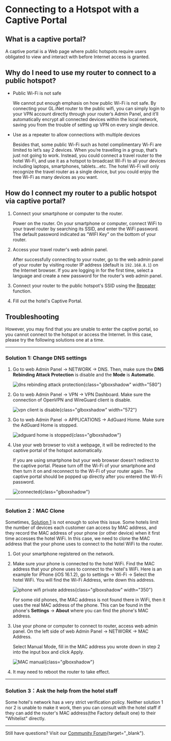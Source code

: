 # Connecting to a Hotspot with a Captive Portal

## What is a captive portal?

A captive portal is a Web page where public hotspots require users obligated to view and interact with before Internet access is granted.

## Why do I need to use my router to connect to a public hotspot?

* Public Wi-Fi is not safe

    We cannot put enough emphasis on how public Wi-Fi is not safe. By connecting your GL.iNet router to the public wifi, you can simply login to your VPN account directly through your router’s Admin Panel, and it’ll automatically encrypt all connected devices within the local network, saving you from the trouble of setting up VPN on every single device. 

* Use as a repeater to allow connections with multiple devices

    Besides that, some public Wi-Fi such as hotel complimentary Wi-Fi are limited to let’s say 2 devices. When you’re travelling in a group, that’s just not going to work. Instead, you could connect a travel router to the hotel Wi-Fi, and use it as a hotspot to broadcast Wi-Fi to all your devices including laptops, smartphones, tablets…etc. The hotel Wi-Fi will only recognize the travel router as a single device, but you could enjoy the free Wi-Fi as many devices as you want. 

## How do I connect my router to a public hotspot via captive portal?

1. Connect your smartphone or computer to the router.

    Power on the router. On your smartphone or computer, connect WiFi to your travel router by searching its SSID, and enter the WiFi password. The default password indicated as “WIFI Key” on the bottom of your router.

2. Access your travel router's web admin panel.

    After successfully connecting to your router, go to the web admin panel of your router by visiting router IP address (default is `192.168.8.1`) on the Internet browser. If you are logging in for the first time, select a language and create a new password for the router's web admin panel.

3. Connect your router to the public hotspot's SSID using the [Repeater](../internet_repeater/) function.

4. Fill out the hotel's Captive Portal.

## Troubleshooting

However, you may find that you are unable to enter the captive portal, so you cannot connect to the hotspot or access the Internet. In this case, please try the following solutions one at a time.

---

### Solution 1: Change DNS settings

1. Go to web Admin Panel -> NETWORK -> DNS. Then, make sure the **DNS Rebinding Attack Protection** is disable and the **Mode** is **Automatic**.

    ![dns rebinding attack protection](https://static.gl-inet.com/docs/en/4/tutorials/connect_to_a_hotspot_with_captive_portal/dns_rebinding_attack_protection.png){class="glboxshadow" width="580"}

2. Go to web Admin Panel -> VPN -> VPN Dashboard. Make sure the connection of OpenVPN and WireGuard client is disable.

    ![vpn client is disable](https://static.gl-inet.com/docs/en/4/tutorials/connect_to_a_hotspot_with_captive_portal/vpn_client_is_disable.png){class="glboxshadow" width="572"}

3. Go to web Admin Panel -> APPLICATIONS -> AdGuard Home. Make sure the AdGuard Home is stopped.

    ![adguard home is stopped](https://static.gl-inet.com/docs/en/4/tutorials/connect_to_a_hotspot_with_captive_portal/adguardhome_init.png){class="glboxshadow"}

4. Use your web browser to visit a webpage, it will be redirected to the captive portal of the hotspot automatically.

    If you are using smartphone but your web browser doesn't redirect to the captive portal. Please turn off the Wi-Fi of your smartphone and then turn it on and reconnect to the Wi-Fi of your router again. The captive portal should be popped up directly after you entered the Wi-Fi password.

    ![connected](https://static.gl-inet.com/docs/en/4/tutorials/connect_to_a_hotspot_with_captive_portal/connected.png){class="glboxshadow"}

---

### Solution 2：MAC Clone

Sometimes, [Solution 1](#solution-1-change-dns-settings) is not enough to solve this issue. Some hotels limit the number of devices each customer can access by MAC address, and they record the MAC address of your phone (or other device) when it first time accesses the hotel WiFi. In this case, we need to clone the MAC address that the your phone uses to connect to the hotel WiFi to the router.

1. Got your smartphone registered on the network.

2. Make sure your phone is connected to the hotel WiFi. Find the MAC address that your phone uses to connect to the hotel's WiFi. Here is an example for iPhone (iOS 16.1.2), go to settings -> Wi-Fi -> Select the hotel WiFi. You will find the Wi-Fi Address, write down this address.

    ![iphone wifi private address](https://static.gl-inet.com/docs/en/4/tutorials/connect_to_a_hotspot_with_captive_portal/iphone_wifi_private_address.png){class="glboxshadow" width="350"}

    For some old phones, the MAC address is not found there in WiFi, then it uses the real MAC address of the phone. This can be found in the phone's **Settings** -> **About** where you can find the phone's MAC address.

3. Use your phone or computer to connect to router, access web admin panel. On the left side of web Admin Panel -> NETWORK -> MAC Address.

    Select Manual Mode, fill in the MAC address you wrote down in step 2 into the input box and click Apply.

    ![MAC manual](https://static.gl-inet.com/docs/en/4/tutorials/connect_to_a_hotspot_with_captive_portal/mac_address_manual.png){class="glboxshadow"}

4. It may need to reboot the router to take effect.

---

### Solution 3：Ask the help from the hotel staff

Some hotel's network has a very strict verification policy. Neither solution 1 nor 2 is unable to make it work, then you can consult with the hotel staff if they can add the router's MAC address(the Factory default one) to their "Whitelist" directly.

---

Still have questions? Visit our [Community Forum](https://forum.gl-inet.com){target="_blank"}.
